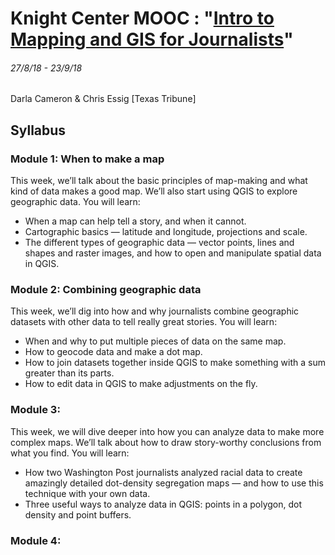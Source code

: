 # Knight Center MOOC : "[Intro to Mapping and GIS for Journalists](https://journalismcourses.org/MAP0918.html)"
###### 27/8/18 - 23/9/18

Darla Cameron & Chris Essig [Texas Tribune]

## Syllabus
### Module 1: When to make a map
This week, we’ll talk about the basic principles of map-making and what kind of data makes a good map. We’ll also start using QGIS to explore geographic data. You will learn:

* When a map can help tell a story, and when it cannot.
* Cartographic basics — latitude and longitude, projections and scale.
* The different types of geographic data — vector points, lines and shapes and raster images, and how to open and manipulate spatial data in QGIS.


### Module 2: Combining geographic data
This week, we’ll dig into how and why journalists combine geographic datasets with other data to tell really great stories. You will learn:

* When and why to put multiple pieces of data on the same map.
* How to geocode data and make a dot map.
* How to join datasets together inside QGIS to make something with a sum greater than its parts.
* How to edit data in QGIS to make adjustments on the fly.


### Module 3: 
This week, we will dive deeper into how you can analyze data to make more complex maps. We’ll talk about how to draw story-worthy conclusions from what you find. You will learn:

* How two Washington Post journalists analyzed racial data to create amazingly detailed dot-density segregation maps — and how to use this technique with your own data.
* Three useful ways to analyze data in QGIS: points in a polygon, dot density and point buffers.


### Module 4: 



